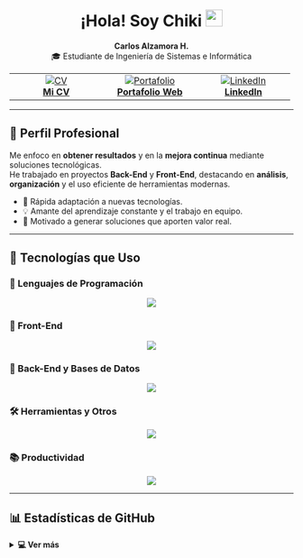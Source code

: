 <h1 align="center">
  ¡Hola! Soy <strong>Chiki</strong>
  <img src="https://media.giphy.com/media/hvRJCLFzcasrR4ia7z/giphy.gif" width="30">
</h1>

<p align="center">
  <strong>Carlos Alzamora H.</strong><br />
  🎓 Estudiante de Ingeniería de Sistemas e Informática
</p>

<table align="center" width="100%">
  <tr>
    <td align="center" width="150px">
      <a href="https://drive.google.com/file/d/1PjvKJRrzq0GJrM2c7pLGxUgkA1X_RCFv/view?usp=sharing" target="_blank" rel="noopener noreferrer">
        <img src="https://img.icons8.com/bubbles/50/000000/resume.png" alt="CV"/><br />
        <strong>Mi CV</strong>
      </a>
    </td>
    <td align="center" width="150px">
      <a href="https://portafolio-chiki.vercel.app/" target="_blank" rel="noopener noreferrer">
        <img src="https://img.icons8.com/bubbles/50/000000/web.png" alt="Portafolio"/><br />
        <strong>Portafolio Web</strong>
      </a>
    </td>
    <td align="center" width="150px">
      <a href="https://www.linkedin.com/in/carlos-alzamora-chiki/" target="_blank" rel="noopener noreferrer">
        <img src="https://img.icons8.com/bubbles/50/000000/linkedin.png" alt="LinkedIn"/><br />
        <strong>LinkedIn</strong>
      </a>
    </td>
  </tr>
</table>

---

## 💼 Perfil Profesional

Me enfoco en **obtener resultados** y en la **mejora continua** mediante soluciones tecnológicas.  
He trabajado en proyectos **Back-End** y **Front-End**, destacando en **análisis**, **organización** y el uso eficiente de herramientas modernas.

- 🚀 Rápida adaptación a nuevas tecnologías.  
- 💡 Amante del aprendizaje constante y el trabajo en equipo.  
- 🌟 Motivado a generar soluciones que aporten valor real.  

---

## 🧰 Tecnologías que Uso

### 🔹 Lenguajes de Programación
<p align="center">
  <img src="https://skillicons.dev/icons?i=java,js,ts,php" />
</p>

### 🎨 Front-End
<p align="center">
  <img src="https://skillicons.dev/icons?i=html,css,react,bootstrap,vite" />
</p>

### 🔧 Back-End y Bases de Datos
<p align="center">
  <img src="https://skillicons.dev/icons?i=spring,laravel,mysql,postgres,mongodb,supabase" />
</p>

### 🛠️ Herramientas y Otros
<p align="center">
  <img src="https://skillicons.dev/icons?i=git,github,postman,docker" />
</p>

### 📚 Productividad
<p align="center">
  <img src="https://skillicons.dev/icons?i=notion,obsidian" />
</p>

---

## 📊 Estadísticas de GitHub

<details>
  <summary><b>💻 Ver más</b></summary>
  <br/>
  <p align="center">
    <img src="https://github-readme-stats.vercel.app/api?username=Chiki738&show_icons=true&theme=algolia" height="180px"/>
    <img src="https://github-readme-stats.vercel.app/api/top-langs/?username=Chiki738&layout=compact&theme=algolia" height="180px"/>
  </p>
</details>

